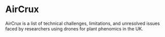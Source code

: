 # AirCrux
  AirCrux is a list of technical challenges, limitations, and unresolved issues faced by researchers using drones for plant phenomics in the UK.
